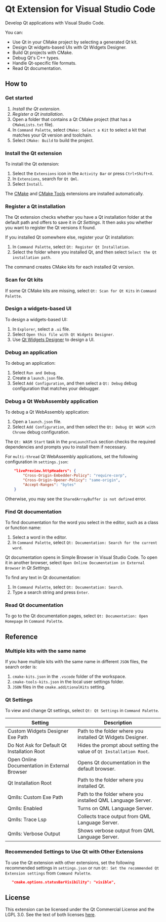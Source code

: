 # Qt Extension for Visual Studio Code

Develop Qt applications with Visual Studio Code.

You can:

- Use Qt in your CMake project by selecting a generated Qt kit.
- Design Qt widgets-based UIs with Qt Widgets Designer.
- Build Qt projects with CMake.
- Debug Qt's C++ types.
- Handle Qt-specific file formats.
- Read Qt documentation.

## How to

### Get started

1. _Install the Qt extension_.
1. _Register a Qt installation_.
1. Open a folder that contains a Qt CMake project (that has a `CMakeLists.txt`
   file).
1. In `Command Palette`, select `CMake: Select a Kit` to select a kit that
   matches your Qt version and toolchain.
1. Select `CMake: Build` to build the project.

### Install the Qt extension

To install the Qt extension:

1. Select the `Extensions` icon in the `Activity Bar` or press `Ctrl+Shift+X`.
1. In `Extensions`, search for `Qt Qml`.
1. Select `Install`.

The [CMake](https://github.com/twxs/vs.language.cmake) and
[CMake Tools](https://github.com/microsoft/vscode-cmake-tools)
extensions are installed automatically.

### Register a Qt installation

The Qt extension checks whether you have a Qt installation folder at the default
path and offers to save it in _Qt Settings_. It then asks you whether you want to
register the Qt versions it found.

If you installed Qt somewhere else, register your Qt installation:

1. In `Command Palette`, select `Qt: Register Qt Installation`.
1. Select the folder where you installed Qt, and then select
   `Select the Qt installation path`.

The command creates CMake kits for each installed Qt version.

### Scan for Qt kits

If some Qt CMake kits are missing, select `Qt: Scan for Qt Kits` in
`Command Palette`.

### Design a widgets-based UI

To design a widgets-based UI:

1. In `Explorer`, select a `.ui` file.
1. Select `Open this file with Qt Widgets Designer`.
1. Use [Qt Widgets Designer](https://doc.qt.io/qt-6/qtdesigner-manual.html)
   to design a UI.

### Debug an application

To debug an application:

1. Select `Run and Debug`.
1. Create a `launch.json` file.
1. Select `Add Configuration`, and then select a `Qt: Debug` debug
   configuration that matches your debugger.

### Debug a Qt WebAssembly application

To debug a Qt WebAssembly application:

1. Open a `launch.json` file.
1. Select `Add Configuration`, and then select the
   `Qt: Debug Qt WASM with Chrome` debug configuration.

The `Qt: WASM Start` task in the `preLaunchTask` section checks the required
dependencies and prompts you to install them if necessary.

For `multi-thread` Qt WebAssembly applications, set the following
configuration in `settings.json`:

```json
    "livePreview.httpHeaders": {
        "Cross-Origin-Embedder-Policy": "require-corp",
        "Cross-Origin-Opener-Policy": "same-origin",
        "Accept-Ranges": "bytes"
    }
```

Otherwise, you may see the `SharedArrayBuffer is not defined` error.

### Find Qt documentation

To find documentation for the word you select in the editor, such as a class or
function name:

1. Select a word in the editor.
1. In `Command Palette`, select `Qt: Documentation: Search for the current word`.

Qt documentation opens in Simple Browser in Visual Studio Code. To open it
in another browser, select `Open Online Documentation in External Browser` in
_Qt Settings_.

To find any text in Qt documentation:

1. In `Command Palette`, select `Qt: Documentation: Search`.
1. Type a search string and press `Enter`.

### Read Qt documentation

To go to the Qt documentation pages, select `Qt: Documentation: Open Homepage`
in `Command Palette`.

## Reference

### Multiple kits with the same name

If you have multiple kits with the same name in different `JSON` files, the
search order is:

1. `cmake-kits.json` in the `.vscode` folder of the workspace.
1. `cmake-tools-kits.json` in the local user settings folder.
1. `JSON` files in the `cmake.additionalKits` setting.

### Qt Settings

To view and change Qt settings, select `Qt: Qt Settings` in `Command Palette`.

Setting | Description
------- | -----------
Custom Widgets Designer Exe Path | Path to the folder where you installed Qt Widgets Designer.
Do Not Ask for Default Qt Installation Root | Hides the prompt about setting the value of `Qt Installation Root`.
Open Online Documentation in External Browser | Opens Qt documentation in the default browser.
Qt Installation Root | Path to the folder where you installed Qt.
Qmlls: Custom Exe Path | Path to the folder where you installed QML Language Server.
Qmlls: Enabled | Turns on QML Language Server.
Qmlls: Trace Lsp | Collects trace output from QML Language Server.
Qmlls: Verbose Output | Shows verbose output from QML Language Server.

### Recommended Settings to Use Qt with Other Extensions

To use the Qt extension with other extensions, set the following recommended
settings in `settings.json` or run `Qt: Set the recommended Qt Extension settings`
from `Command Palette`.

```json
   "cmake.options.statusBarVisibility": "visible",
```

## License

This extension can be licensed under the Qt Commercial License and the
LGPL 3.0. See the text of both licenses [here](LICENSE).
